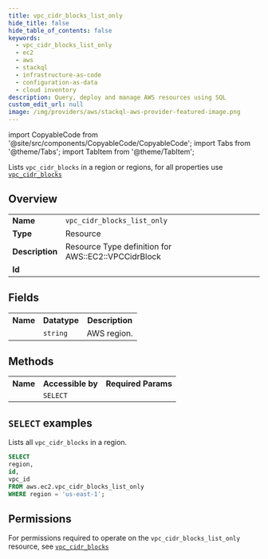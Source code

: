 ```yaml
---
title: vpc_cidr_blocks_list_only
hide_title: false
hide_table_of_contents: false
keywords:
  - vpc_cidr_blocks_list_only
  - ec2
  - aws
  - stackql
  - infrastructure-as-code
  - configuration-as-data
  - cloud inventory
description: Query, deploy and manage AWS resources using SQL
custom_edit_url: null
image: /img/providers/aws/stackql-aws-provider-featured-image.png
---
```


import CopyableCode from '@site/src/components/CopyableCode/CopyableCode';
import Tabs from '@theme/Tabs';
import TabItem from '@theme/TabItem';

Lists <code>vpc_cidr_blocks</code> in a region or regions, for all properties use <a href="/providers/aws/serviceName/vpc_cidr_blocks/"><code>vpc_cidr_blocks</code></a>

## Overview
<table><tbody>
<tr><td><b>Name</b></td><td><code>vpc_cidr_blocks_list_only</code></td></tr>
<tr><td><b>Type</b></td><td>Resource</td></tr>
<tr><td><b>Description</b></td><td>Resource Type definition for AWS::EC2::VPCCidrBlock</td></tr>
<tr><td><b>Id</b></td><td><CopyableCode code="aws.ec2.vpc_cidr_blocks_list_only" /></td></tr>
</tbody></table>

## Fields
<table><tbody><tr><th>Name</th><th>Datatype</th><th>Description</th></tr><tr><td><CopyableCode code="region" /></td><td><code>string</code></td><td>AWS region.</td></tr>
</tbody></table>

## Methods

<table><tbody>
  <tr>
    <th>Name</th>
    <th>Accessible by</th>
    <th>Required Params</th>
  </tr>
  <tr>
    <td><CopyableCode code="list_resources" /></td>
    <td><code>SELECT</code></td>
    <td><CopyableCode code="region" /></td>
  </tr>
</tbody></table>

## `SELECT` examples
Lists all <code>vpc_cidr_blocks</code> in a region.
```sql
SELECT
region,
id,
vpc_id
FROM aws.ec2.vpc_cidr_blocks_list_only
WHERE region = 'us-east-1';
```


## Permissions

For permissions required to operate on the <code>vpc_cidr_blocks_list_only</code> resource, see <a href="/providers/aws/ec2/vpc_cidr_blocks/#permissions"><code>vpc_cidr_blocks</code></a>

